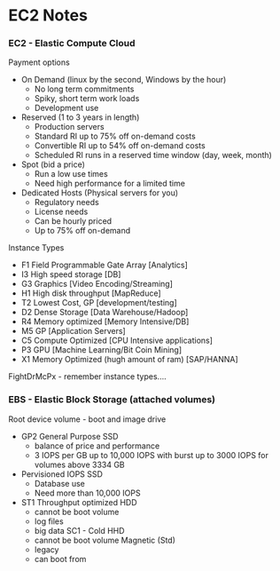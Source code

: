# EC2 Notes

### EC2 - Elastic Compute Cloud

Payment options

- On Demand (linux by the second, Windows by the hour)
  - No long term commitments
  - Spiky, short term work loads
  - Development use
- Reserved (1 to 3 years in length)
  - Production servers
  - Standard RI up to 75% off on-demand costs
  - Convertible RI up to 54% off on-demand costs
  - Scheduled RI runs in a reserved time window (day, week, month)
- Spot (bid a price)
  - Run a low use times
  - Need high performance for a limited time
- Dedicated Hosts (Physical servers for you)
  - Regulatory needs
  - License needs
  - Can be hourly priced
  - Up to 75% off on-demand

Instance Types

- F1 Field Programmable Gate Array [Analytics]
- I3 High speed storage [DB]
- G3 Graphics [Video Encoding/Streaming]
- H1 High disk throughput [MapReduce]
- T2 Lowest Cost, GP [development/testing]
- D2 Dense Storage [Data Warehouse/Hadoop]
- R4 Memory optimized [Memory Intensive/DB]
- M5 GP [Application Servers]
- C5 Compute Optimized [CPU Intensive applications]
- P3 GPU [Machine Learning/Bit Coin Mining]
- X1 Memory Optimized (hugh amount of ram) [SAP/HANNA]

FightDrMcPx - remember instance types....

### EBS - Elastic Block Storage (attached volumes)

Root device volume - boot and image drive

- GP2 General Purpose SSD
  - balance of price and performance
  - 3 IOPS per GB up to 10,000 IOPS with burst up to 3000 IOPS for volumes above 3334 GB
- Pervisioned IOPS SSD
  - Database use
  - Need more than 10,000 IOPS
- ST1 Throughput optimized HDD
  - cannot be boot volume
  - log files
  - big data
    SC1 - Cold HHD
  - cannot be boot volume
    Magnetic (Std)
  - legacy
  - can boot from
